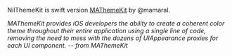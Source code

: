 NilThemeKit is swift version [MAThemeKit](https://github.com/mamaral/MAThemeKit) by @mamaral. 

*MAThemeKit provides iOS developers the ability to create a coherent color theme throughout their entire application using a single line of code, removing the need to mess with the dozens of UIAppearance proxies for each UI component. -- from MAThemeKit*